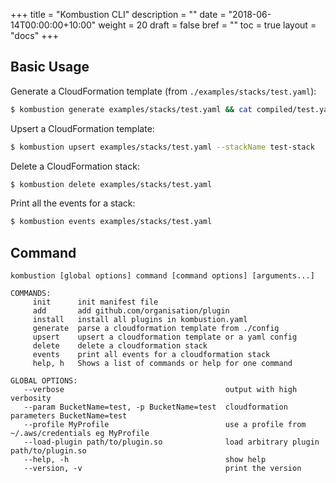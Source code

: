 +++
title = "Kombustion CLI"
description = ""
date = "2018-06-14T00:00:00+10:00"
weight = 20
draft = false
bref = ""
toc = true
layout  = "docs"
+++

## Basic Usage

Generate a CloudFormation template (from `./examples/stacks/test.yaml`):

```bash
$ kombustion generate examples/stacks/test.yaml && cat compiled/test.yaml
```

Upsert a CloudFormation template:

```bash
$ kombustion upsert examples/stacks/test.yaml --stackName test-stack
```

Delete a CloudFormation stack:

```bash
$ kombustion delete examples/stacks/test.yaml
```

Print all the events for a stack:

```bash
$ kombustion events examples/stacks/test.yaml
```

## Command

```
kombustion [global options] command [command options] [arguments...]

COMMANDS:
     init      init manifest file
     add       add github.com/organisation/plugin
     install   install all plugins in kombustion.yaml
     generate  parse a cloudformation template from ./config
     upsert    upsert a cloudformation template or a yaml config
     delete    delete a cloudformation stack
     events    print all events for a cloudformation stack
     help, h   Shows a list of commands or help for one command

GLOBAL OPTIONS:
   --verbose                                    output with high verbosity
   --param BucketName=test, -p BucketName=test  cloudformation parameters BucketName=test
   --profile MyProfile                          use a profile from ~/.aws/credentials eg MyProfile
   --load-plugin path/to/plugin.so              load arbitrary plugin path/to/plugin.so
   --help, -h                                   show help
   --version, -v                                print the version
```

